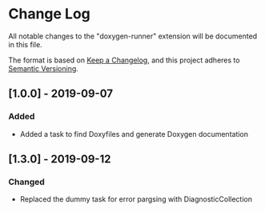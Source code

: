 # Change Log
All notable changes to the "doxygen-runner" extension will be documented in this file.

The format is based on [Keep a Changelog](https://keepachangelog.com/en/1.0.0/),
and this project adheres to [Semantic Versioning](https://semver.org/spec/v2.0.0.html).

## [1.0.0] - 2019-09-07
### Added
- Added a task to find Doxyfiles and generate Doxygen documentation

## [1.3.0] - 2019-09-12
### Changed
- Replaced the dummy task for error pargsing with DiagnosticCollection